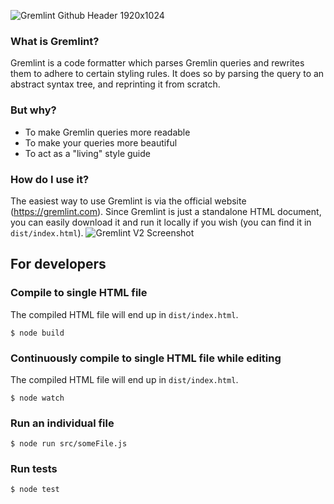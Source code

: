 ![Gremlint Github Header 1920x1024](https://user-images.githubusercontent.com/25663729/88488788-d5a73700-cf8f-11ea-9adb-03d62c77c1b7.png)

### What is Gremlint?

Gremlint is a code formatter which parses Gremlin queries and rewrites them to adhere to certain styling rules. It does so by parsing the query to an abstract syntax tree, and reprinting it from scratch.

### But why?

- To make Gremlin queries more readable
- To make your queries more beautiful
- To act as a "living" style guide

### How do I use it?

The easiest way to use Gremlint is via the official website (https://gremlint.com). Since Gremlint is just a standalone HTML document, you can easily download it and run it locally if you wish (you can find it in `dist/index.html`).
![Gremlint V2 Screenshot](https://user-images.githubusercontent.com/25663729/88488518-f078ac00-cf8d-11ea-9e1c-01edec285751.png)

## For developers

### Compile to single HTML file

The compiled HTML file will end up in `dist/index.html`.

```
$ node build
```

### Continuously compile to single HTML file while editing

The compiled HTML file will end up in `dist/index.html`.

```
$ node watch
```

### Run an individual file

```
$ node run src/someFile.js
```

### Run tests

```
$ node test
```
